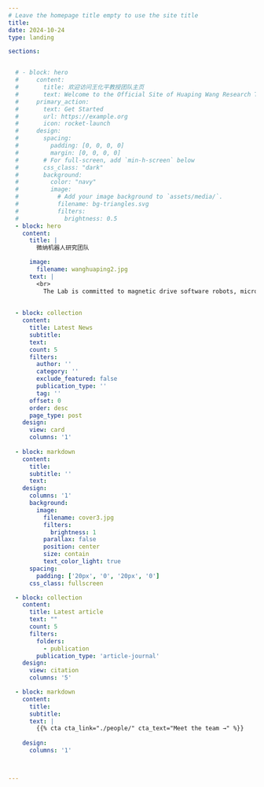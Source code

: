 ```yaml
---
# Leave the homepage title empty to use the site title
title:
date: 2024-10-24
type: landing

sections:


  # - block: hero
  #     content:
  #       title: 欢迎访问王化平教授团队主页
  #       text: Welcome to the Official Site of Huaping Wang Research Team
  #     primary_action:
  #       text: Get Started
  #       url: https://example.org
  #       icon: rocket-launch
  #     design:
  #       spacing:
  #         padding: [0, 0, 0, 0]
  #         margin: [0, 0, 0, 0]
  #       # For full-screen, add `min-h-screen` below
  #       css_class: "dark"
  #       background:
  #         color: "navy"
  #         image:
  #           # Add your image background to `assets/media/`.
  #           filename: bg-triangles.svg
  #           filters:
  #             brightness: 0.5
  - block: hero
    content:
      title: |
        微纳机器人研究团队

      image:
        filename: wanghuaping2.jpg
      text: |
        <br>
          The Lab is committed to magnetic drive software robots, micro and nano robots, micro-scale automation and other fields of research.
      
  
  - block: collection
    content:
      title: Latest News
      subtitle:
      text:
      count: 5
      filters:
        author: ''
        category: ''
        exclude_featured: false
        publication_type: ''
        tag: ''
      offset: 0
      order: desc
      page_type: post
    design:
      view: card
      columns: '1'
  
  - block: markdown
    content:
      title: 
      subtitle: ''
      text:
    design:
      columns: '1'
      background:
        image: 
          filename: cover3.jpg
          filters:
            brightness: 1
          parallax: false
          position: center
          size: contain
          text_color_light: true
      spacing:
        padding: ['20px', '0', '20px', '0']
      css_class: fullscreen

  - block: collection
    content:
      title: Latest article
      text: ""
      count: 5
      filters:
        folders:
          - publication
        publication_type: 'article-journal'
    design:
      view: citation
      columns: '5'

  - block: markdown
    content:
      title: 
      subtitle: 
      text: |
        {{% cta cta_link="./people/" cta_text="Meet the team →" %}}
        
    design:
      columns: '1'



---
```

